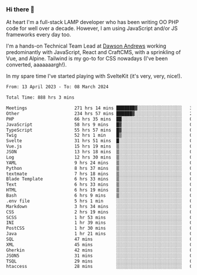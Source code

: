 ### Hi there 👋

<!--
**JamesNock/JamesNock** is a ✨ _special_ ✨ repository because its `README.md` (this file) appears on your GitHub profile.

Here are some ideas to get you started:

- 🔭 I’m currently working on ...
- 🌱 I’m currently learning ...
- 👯 I’m looking to collaborate on ...
- 🤔 I’m looking for help with ...
- 💬 Ask me about ...
- 📫 How to reach me: ...
- 😄 Pronouns: ...
- ⚡ Fun fact: ...
-->
At heart I'm a full-stack LAMP developer who has been writing OO PHP code for well over a decade. However, I am using JavaScript and/or JS frameworks every day too.

I'm a hands-on Technical Team Lead at [Dawson Andrews](https://www.dawsonandrews.com/) working predominantly with JavaScript, React and CraftCMS, with a sprinkling of Vue, and Alpine. Tailwind is my go-to for CSS nowadays (I've been converted, aaaaaaargh!).

In my spare time I've started playing with SvelteKit (it's very, very, nice!).

<!--START_SECTION:waka-->

```txt
From: 13 April 2023 - To: 08 March 2024

Total Time: 888 hrs 3 mins

Meetings                  271 hrs 14 mins ███████▓░░░░░░░░░░░░░░░░░   30.55 %
Other                     234 hrs 57 mins ██████▓░░░░░░░░░░░░░░░░░░   26.47 %
PHP                       66 hrs 35 mins  ██░░░░░░░░░░░░░░░░░░░░░░░   07.50 %
JavaScript                58 hrs 9 mins   █▓░░░░░░░░░░░░░░░░░░░░░░░   06.55 %
TypeScript                55 hrs 57 mins  █▓░░░░░░░░░░░░░░░░░░░░░░░   06.30 %
Twig                      52 hrs 1 min    █▒░░░░░░░░░░░░░░░░░░░░░░░   05.86 %
Svelte                    31 hrs 51 mins  █░░░░░░░░░░░░░░░░░░░░░░░░   03.59 %
Vue.js                    15 hrs 19 mins  ▒░░░░░░░░░░░░░░░░░░░░░░░░   01.73 %
JSON                      13 hrs 18 mins  ▒░░░░░░░░░░░░░░░░░░░░░░░░   01.50 %
Log                       12 hrs 30 mins  ▒░░░░░░░░░░░░░░░░░░░░░░░░   01.41 %
YAML                      9 hrs 24 mins   ▒░░░░░░░░░░░░░░░░░░░░░░░░   01.06 %
Python                    8 hrs 37 mins   ▒░░░░░░░░░░░░░░░░░░░░░░░░   00.97 %
textmate                  7 hrs 18 mins   ▒░░░░░░░░░░░░░░░░░░░░░░░░   00.82 %
Blade Template            6 hrs 33 mins   ▒░░░░░░░░░░░░░░░░░░░░░░░░   00.74 %
Text                      6 hrs 33 mins   ▒░░░░░░░░░░░░░░░░░░░░░░░░   00.74 %
HTML                      6 hrs 19 mins   ▒░░░░░░░░░░░░░░░░░░░░░░░░   00.71 %
Bash                      6 hrs 9 mins    ▒░░░░░░░░░░░░░░░░░░░░░░░░   00.69 %
.env file                 5 hrs 1 min     ░░░░░░░░░░░░░░░░░░░░░░░░░   00.57 %
Markdown                  3 hrs 34 mins   ░░░░░░░░░░░░░░░░░░░░░░░░░   00.40 %
CSS                       2 hrs 19 mins   ░░░░░░░░░░░░░░░░░░░░░░░░░   00.26 %
SCSS                      1 hr 53 mins    ░░░░░░░░░░░░░░░░░░░░░░░░░   00.21 %
INI                       1 hr 39 mins    ░░░░░░░░░░░░░░░░░░░░░░░░░   00.19 %
PostCSS                   1 hr 30 mins    ░░░░░░░░░░░░░░░░░░░░░░░░░   00.17 %
Java                      1 hr 21 mins    ░░░░░░░░░░░░░░░░░░░░░░░░░   00.15 %
SQL                       47 mins         ░░░░░░░░░░░░░░░░░░░░░░░░░   00.09 %
XML                       45 mins         ░░░░░░░░░░░░░░░░░░░░░░░░░   00.08 %
Gherkin                   42 mins         ░░░░░░░░░░░░░░░░░░░░░░░░░   00.08 %
JSON5                     31 mins         ░░░░░░░░░░░░░░░░░░░░░░░░░   00.06 %
TSQL                      29 mins         ░░░░░░░░░░░░░░░░░░░░░░░░░   00.06 %
htaccess                  28 mins         ░░░░░░░░░░░░░░░░░░░░░░░░░   00.05 %
```

<!--END_SECTION:waka-->
